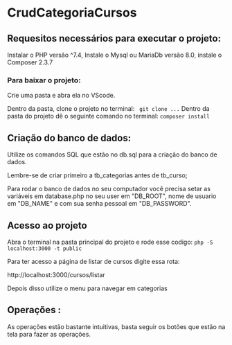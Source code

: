 # CrudCategoriaCursos


## Requesitos necessários para executar o projeto:
Instalar o PHP versão ^7.4,
Instale o Mysql ou MariaDb versão 8.0,
instale o Composer 2.3.7

### Para baixar o projeto:
Crie uma pasta e abra ela no VScode.

Dentro da pasta, clone o projeto no terminal:
` git clone ...`
Dentro da pasta do projeto dê o seguinte comando no terminal:
`composer install`


## Criação do banco de dados:
Utilize os comandos SQL que estão no db.sql para a criação do banco de dados.

Lembre-se de criar primeiro a tb_categorias antes de tb_curso;

Para rodar o banco de dados no seu computador você precisa setar as variáveis em database.php 
no seu user em "DB_ROOT", nome de usuario em "DB_NAME" e com sua senha pessoal em "DB_PASSWORD".

## Acesso ao projeto 
Abra o terminal na pasta principal do projeto e rode esse codigo:
`php -S localhost:3000 -t public` 

Para ter acesso a página de listar de cursos digite essa rota:

http://localhost:3000/cursos/listar

Depois disso utilize o menu para navegar em categorias




## Operações :
As operações estão bastante intuitivas, basta seguir os botões que estão na tela para fazer as operações.
